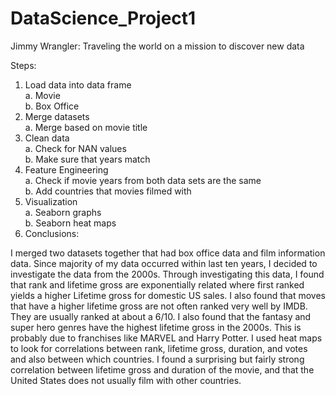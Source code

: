 # DataScience_Project1
Jimmy Wrangler: Traveling the world on a mission to discover new data

Steps:
1.	Load data into data frame <br />
a.	Movie <br />
b.	Box Office <br />
2.	Merge datasets <br />
a.	Merge based on movie title <br />
3.	Clean data <br />
a.	Check for NAN values <br />
b.	Make sure that years match <br />
4.	Feature Engineering <br />
a.	Check if movie years from both data sets are the same <br />
b.	Add countries that movies filmed with <br />
5.	Visualization <br />
a.	Seaborn graphs <br />
b.	Seaborn heat maps <br />
6.	Conclusions:

I merged two datasets together that had box office data and film information data.
Since majority of my data occurred within last ten years, I decided to investigate the 
data from the 2000s. Through investigating this data, I found that rank and lifetime gross 
are exponentially related where first ranked yields a higher Lifetime gross for domestic 
US sales. I also found that moves that have a higher lifetime gross are not often ranked
very well by IMDB. They are usually ranked at about a 6/10. I also found that the fantasy
and super hero genres have the highest lifetime gross in the 2000s. This is probably due to
franchises like MARVEL and Harry Potter. I used heat maps to look for correlations between rank,
lifetime gross, duration, and votes and also between which countries. I found a surprising but
fairly strong correlation between lifetime gross and duration of the movie, and that the United
States does not usually film with other countries.
